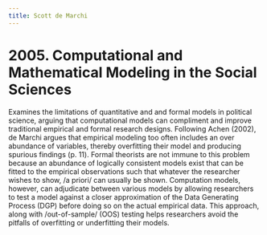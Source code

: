 ```yaml
---
title: Scott de Marchi
--- 
```



# 2005. Computational and Mathematical Modeling in the Social Sciences

Examines the limitations of quantitative and and formal models in
political science, arguing that computational models can compliment
and improve traditional empirical and formal research designs.
Following Achen (2002), de Marchi argues that empirical modeling too
often includes an over abundance of variables, thereby overfitting
their model and producing spurious findings (p. 11). Formal theorists
are not immune to this problem because an abundance of logically
consistent models exist that can be fitted to the empirical
observations such that whatever the researcher wishes to show, /a
priori/ can usually be shown. Computation models, however, can
adjudicate between various models by allowing researchers to test a
model against a closer approximation of the Data Generating Process
(DGP) before doing so on the actual empirical data. This approach,
along with /out-of-sample/ (OOS) testing helps researchers avoid the
pitfalls of overfitting or underfitting their models.
